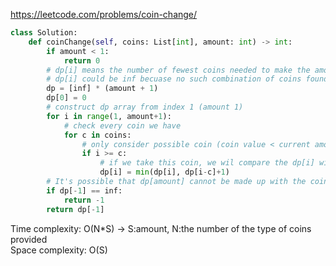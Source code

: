 <https://leetcode.com/problems/coin-change/>
```python
class Solution:
    def coinChange(self, coins: List[int], amount: int) -> int:
        if amount < 1:
            return 0
        # dp[i] means the number of fewest coins needed to make the amount
        # dp[i] could be inf becuase no such combination of coins found
        dp = [inf] * (amount + 1)
        dp[0] = 0
        # construct dp array from index 1 (amount 1)
        for i in range(1, amount+1):
            # check every coin we have
            for c in coins:
                # only consider possible coin (coin value < current amount)
                if i >= c:
                    # if we take this coin, we wil compare the dp[i] with dp[i-c] + 1
                    dp[i] = min(dp[i], dp[i-c]+1)
        # It's possible that dp[amount] cannot be made up with the coins provided, we need to check
        if dp[-1] == inf:
            return -1
        return dp[-1]
````
Time complexity: O(N*S) -> S:amount, N:the number of the type of coins provided  
Space complexity: O(S)
